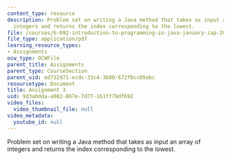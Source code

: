```yaml
---
content_type: resource
description: Problem set on writing a Java method that takes as input an array of
  integers and returns the index corresponding to the lowest.
file: /courses/6-092-introduction-to-programming-in-java-january-iap-2010/9d3abddaa082867e7d77161ff79df692_MIT6_092IAP10_assn03.pdf
file_type: application/pdf
learning_resource_types:
- Assignments
ocw_type: OCWFile
parent_title: Assignments
parent_type: CourseSection
parent_uid: ed732d71-ecdc-33c4-3b00-672f8cc05ebc
resourcetype: Document
title: Assignment 3
uid: 9d3abdda-a082-867e-7d77-161ff79df692
video_files:
  video_thumbnail_file: null
video_metadata:
  youtube_id: null
---
```

Problem set on writing a Java method that takes as input an array of integers and returns the index corresponding to the lowest.

